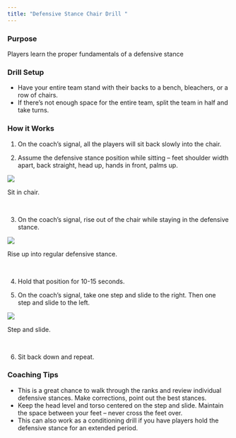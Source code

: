 ```yaml
---
title: "Defensive Stance Chair Drill "
---
```



### Purpose

Players learn the proper fundamentals of a defensive stance

### Drill Setup

* Have your entire team stand with their backs to a bench, bleachers, or a row of chairs.
* If there’s not enough space for the entire team, split the team in half and take turns.

### How it Works

1. On the coach’s signal, all the players will sit back slowly into the chair.

2. Assume the defensive stance position while sitting – feet shoulder width apart, back straight, head up, hands in front, palms up.

[![](https://sp-ao.shortpixel.ai/client/to_auto,q_glossy,ret_img,w_205,h_211/https://www.online-basketball-drills.com/wp-content/uploads/2019/01/defensive-stance-chair-drill-1.jpg)](https://www.online-basketball-drills.com/wp-content/uploads/2019/01/defensive-stance-chair-drill-1.jpg)

Sit in chair.

 

3. On the coach’s signal, rise out of the chair while staying in the defensive stance.

[![](https://sp-ao.shortpixel.ai/client/to_auto,q_glossy,ret_img,w_218,h_225/https://www.online-basketball-drills.com/wp-content/uploads/2019/01/defensive-stance-chair-drill-2.jpg)](https://www.online-basketball-drills.com/wp-content/uploads/2019/01/defensive-stance-chair-drill-2.jpg)

Rise up into regular defensive stance.

 

4. Hold that position for 10-15 seconds.

5. On the coach’s signal, take one step and slide to the right. Then one step and slide to the left.

[![](https://sp-ao.shortpixel.ai/client/to_auto,q_glossy,ret_img,w_283,h_225/https://www.online-basketball-drills.com/wp-content/uploads/2019/01/defensive-stance-chair-drill-3.jpg)](https://www.online-basketball-drills.com/wp-content/uploads/2019/01/defensive-stance-chair-drill-3.jpg)

Step and slide.

 

6. Sit back down and repeat.

### Coaching Tips

* This is a great chance to walk through the ranks and review individual defensive stances. Make corrections, point out the best stances.
* Keep the head level and torso centered on the step and slide. Maintain the space between your feet – never cross the feet over.
* This can also work as a conditioning drill if you have players hold the defensive stance for an extended period.
